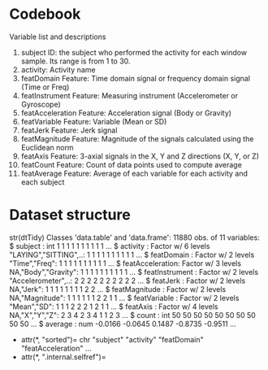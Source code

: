 # Codebook

Variable list and descriptions

1. subject	ID: the subject who performed the activity for each window sample. Its range is from 1 to 30.
2. activity:	Activity name
3. featDomain	Feature: Time domain signal or frequency domain signal (Time or Freq)
4. featInstrument	Feature: Measuring instrument (Accelerometer or Gyroscope)
5. featAcceleration	Feature: Acceleration signal (Body or Gravity)
6. featVariable	Feature: Variable (Mean or SD)
7. featJerk	Feature: Jerk signal
8. featMagnitude	Feature: Magnitude of the signals calculated using the Euclidean norm
9. featAxis	Feature: 3-axial signals in the X, Y and Z directions (X, Y, or Z)
10. featCount	Feature: Count of data points used to compute average
11. featAverage	Feature: Average of each variable for each activity and each subject


# Dataset structure

str(dtTidy)
 Classes 'data.table' and 'data.frame':	11880 obs. of  11 variables:
  $ subject         : int  1 1 1 1 1 1 1 1 1 1 ...
  $ activity        : Factor w/ 6 levels "LAYING","SITTING",..: 1 1 1 1 1 1 1 1 1 1 ...
  $ featDomain      : Factor w/ 2 levels "Time","Freq": 1 1 1 1 1 1 1 1 1 1 ...
  $ featAcceleration: Factor w/ 3 levels NA,"Body","Gravity": 1 1 1 1 1 1 1 1 1 1 ...
  $ featInstrument  : Factor w/ 2 levels "Accelerometer",..: 2 2 2 2 2 2 2 2 2 2 ...
  $ featJerk        : Factor w/ 2 levels NA,"Jerk": 1 1 1 1 1 1 1 1 2 2 ...
  $ featMagnitude   : Factor w/ 2 levels NA,"Magnitude": 1 1 1 1 1 1 2 2 1 1 ...
  $ featVariable    : Factor w/ 2 levels "Mean","SD": 1 1 1 2 2 2 1 2 1 1 ...
  $ featAxis        : Factor w/ 4 levels NA,"X","Y","Z": 2 3 4 2 3 4 1 1 2 3 ...
  $ count           : int  50 50 50 50 50 50 50 50 50 50 ...
  $ average         : num  -0.0166 -0.0645 0.1487 -0.8735 -0.9511 ...
  - attr(*, "sorted")= chr  "subject" "activity" "featDomain" "featAcceleration" ...
  - attr(*, ".internal.selfref")=<externalptr>

